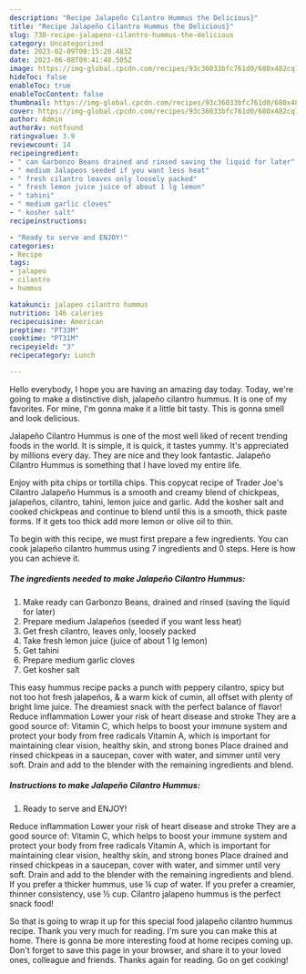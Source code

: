 ```yaml
---
description: "Recipe Jalapeño Cilantro Hummus the Delicious}"
title: "Recipe Jalapeño Cilantro Hummus the Delicious}"
slug: 730-recipe-jalapeno-cilantro-hummus-the-delicious
category: Uncategorized
date: 2023-02-09T00:15:20.483Z
date: 2023-06-08T09:41:48.505Z
image: https://img-global.cpcdn.com/recipes/93c36033bfc761d0/680x482cq70/jalapeno-cilantro-hummus-recipe-main-photo.jpg
hideToc: false
enableToc: true
enableTocContent: false
thumbnail: https://img-global.cpcdn.com/recipes/93c36033bfc761d0/680x482cq70/jalapeno-cilantro-hummus-recipe-main-photo.jpg
cover: https://img-global.cpcdn.com/recipes/93c36033bfc761d0/680x482cq70/jalapeno-cilantro-hummus-recipe-main-photo.jpg
author: Admin
authorAv: notfound
ratingvalue: 3.9
reviewcount: 14
recipeingredient:
- " can Garbonzo Beans drained and rinsed saving the liquid for later"
- " medium Jalapeos seeded if you want less heat"
- " fresh cilantro leaves only loosely packed"
- " fresh lemon juice juice of about 1 lg lemon"
- " tahini"
- " medium garlic cloves"
- " kosher salt"
recipeinstructions:

- "Ready to serve and ENJOY!"
categories:
- Recipe
tags:
- jalapeo
- cilantro
- hummus

katakunci: jalapeo cilantro hummus 
nutrition: 146 calories
recipecuisine: American
preptime: "PT33M"
cooktime: "PT31M"
recipeyield: "3"
recipecategory: Lunch

---
```



Hello everybody, I hope you are having an amazing day today. Today, we're going to make a distinctive dish, jalapeño cilantro hummus. It is one of my favorites. For mine, I'm gonna make it a little bit tasty. This is gonna smell and look delicious.

Jalapeño Cilantro Hummus is one of the most well liked of recent trending foods in the world. It is simple, it is quick, it tastes yummy. It's appreciated by millions every day. They are nice and they look fantastic. Jalapeño Cilantro Hummus is something that I have loved my entire life.

Enjoy with pita chips or tortilla chips. This copycat recipe of Trader Joe&#39;s Cilantro Jalapeño Hummus is a smooth and creamy blend of chickpeas, jalapeños, cilantro, tahini, lemon juice and garlic. Add the kosher salt and cooked chickpeas and continue to blend until this is a smooth, thick paste forms. If it gets too thick add more lemon or olive oil to thin.


To begin with this recipe, we must first prepare a few ingredients. You can cook jalapeño cilantro hummus using 7 ingredients and 0 steps. Here is how you can achieve it.

<!--inarticleads1-->

##### The ingredients needed to make Jalapeño Cilantro Hummus:

1. Make ready  can Garbonzo Beans, drained and rinsed (saving the liquid for later)
1. Prepare  medium Jalapeños (seeded if you want less heat)
1. Get  fresh cilantro, leaves only, loosely packed
1. Take  fresh lemon juice (juice of about 1 lg lemon)
1. Get  tahini
1. Prepare  medium garlic cloves
1. Get  kosher salt


This easy hummus recipe packs a punch with peppery cilantro, spicy but not too hot fresh jalapeños, &amp; a warm kick of cumin, all offset with plenty of bright lime juice. The dreamiest snack with the perfect balance of flavor! Reduce inflammation Lower your risk of heart disease and stroke They are a good source of: Vitamin C, which helps to boost your immune system and protect your body from free radicals Vitamin A, which is important for maintaining clear vision, healthy skin, and strong bones Place drained and rinsed chickpeas in a saucepan, cover with water, and simmer until very soft. Drain and add to the blender with the remaining ingredients and blend. 

<!--inarticleads2-->

##### Instructions to make Jalapeño Cilantro Hummus:


1. Ready to serve and ENJOY!

Reduce inflammation Lower your risk of heart disease and stroke They are a good source of: Vitamin C, which helps to boost your immune system and protect your body from free radicals Vitamin A, which is important for maintaining clear vision, healthy skin, and strong bones Place drained and rinsed chickpeas in a saucepan, cover with water, and simmer until very soft. Drain and add to the blender with the remaining ingredients and blend. If you prefer a thicker hummus, use ¼ cup of water. If you prefer a creamier, thinner consistency, use ½ cup. Cilantro jalapeno hummus is the perfect snack food! 

So that is going to wrap it up for this special food jalapeño cilantro hummus recipe. Thank you very much for reading. I'm sure you can make this at home. There is gonna be more interesting food at home recipes coming up. Don't forget to save this page in your browser, and share it to your loved ones, colleague and friends. Thanks again for reading. Go on get cooking!
